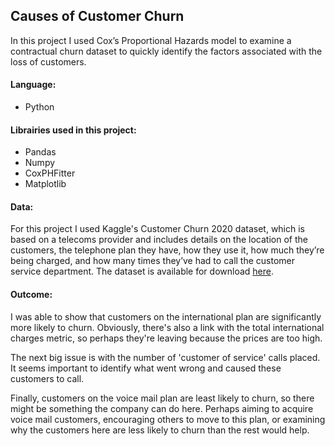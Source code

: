 ## Causes of Customer Churn

In this project I used Cox’s Proportional Hazards model to examine a contractual churn dataset to quickly identify the factors associated with the loss of customers. 

#### Language:
- Python

#### Librairies used in this project:
- Pandas
- Numpy
- CoxPHFitter
- Matplotlib

#### Data:
For this project I used Kaggle's Customer Churn 2020 dataset, which is based on a telecoms provider and includes details on the location of the customers, the telephone plan they have, how they use it, how much they’re being charged, and how many times they’ve had to call the customer service department. The dataset is available for download [here](https://www.kaggle.com/competitions/customer-churn-prediction-2020/data).

#### Outcome:
I was able to show that customers on the international plan are significantly more likely to churn. Obviously, there's also a link with the total international charges metric, so perhaps they're leaving because the prices are too high.

The next big issue is with the number of 'customer of service' calls placed. It seems important to identify what went wrong and caused these customers to call.

Finally, customers on the voice mail plan are least likely to churn, so there might be something the company can do here. Perhaps aiming to acquire voice mail customers, encouraging others to move to this plan, or examining why the customers here are less likely to churn than the rest would help.
